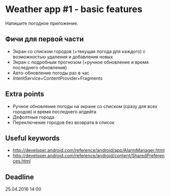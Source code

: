 # Weather app #1 - basic features
Напишите погодное приложение.

## Фичи для первой части
 - Экран со списком городов (+текущая погода для каждого) с возможностью удаления и добавления новых
 - Экран с подробным прогнозом (+ручное обновление и время последнего обновления)
 - Авто-обновление погоды раз в час
 - IntentService+ContentProvider+Fragments

## Extra points
 - Ручное обновление погоды на экране со списком (сразу для всех городов) и время последнего апдейта
 - Дефолтные города
 - Переключение городов без возврата в список

## Useful keywords
 - http://developer.android.com/reference/android/app/AlarmManager.html
 - http://developer.android.com/reference/android/content/SharedPreferences.html

## Deadline
25.04.2016 14:00